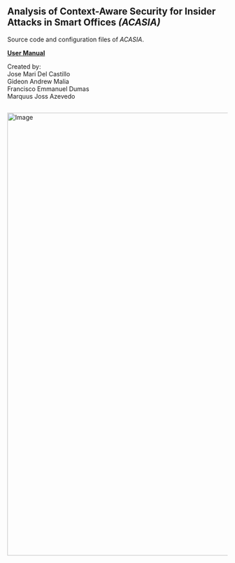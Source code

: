 ## Analysis of Context-Aware Security for Insider Attacks in Smart Offices <em>(ACASIA)</em>
<p align="justify">
Source code and configuration files of <em>ACASIA</em>.<br>

<a href="https://github.com/ramdelcastillo/ACASIA/blob/main/ACASIA%20User%20Manual.pdf"><strong>User Manual</strong></a>
</p>
Created by:<br> Jose Mari Del Castillo <br>
Gideon Andrew Malia <br>
Francisco Emmanuel Dumas <br>
Marquus Joss Azevedo <br>

##

<img width="1920" height="1012" alt="Image" src="https://github.com/user-attachments/assets/d0f53d68-ce71-4b66-9481-c073f60f8a31" />
